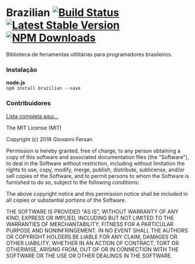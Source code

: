 Brazilian
[![Build Status](https://img.shields.io/github/stars/brazilian.svg)](https://github.com/brazilian)
[![Latest Stable Version](https://img.shields.io/npm/v/brazilian.svg)](https://www.npmjs.com/package/brazilian)
[![NPM Downloads](https://img.shields.io/npm/dt/brazilian.svg)](https://www.npmjs.com/package/brazilian)
======


Biblioteca de ferramentas utilitárias para programadores brasileiros.

### Instalação

**node.js**  
`npm install brazilian --save`

### Contribuidores

[Lista completa aqui...](contributors.md)


The MIT License (MIT)

Copyright (c) 2018 Giovanni Fersan

Permission is hereby granted, free of charge, to any person obtaining a copy of this software and associated documentation files (the "Software"), to deal in the Software without restriction, including without limitation the rights to use, copy, modify, merge, publish, distribute, sublicense, and/or sell copies of the Software, and to permit persons to whom the Software is furnished to do so, subject to the following conditions:

The above copyright notice and this permission notice shall be included in all copies or substantial portions of the Software.

THE SOFTWARE IS PROVIDED "AS IS", WITHOUT WARRANTY OF ANY KIND, EXPRESS OR IMPLIED, INCLUDING BUT NOT LIMITED TO THE WARRANTIES OF MERCHANTABILITY, FITNESS FOR A PARTICULAR PURPOSE AND NONINFRINGEMENT. IN NO EVENT SHALL THE AUTHORS OR COPYRIGHT HOLDERS BE LIABLE FOR ANY CLAIM, DAMAGES OR OTHER LIABILITY, WHETHER IN AN ACTION OF CONTRACT, TORT OR OTHERWISE, ARISING FROM, OUT OF OR IN CONNECTION WITH THE SOFTWARE OR THE USE OR OTHER DEALINGS IN THE SOFTWARE.
